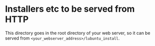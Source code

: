 # Installers etc to be served from HTTP

This directory goes in the root directory of your web server, so it
can be served from `<your_webserver_address>/lubuntu_install`.
